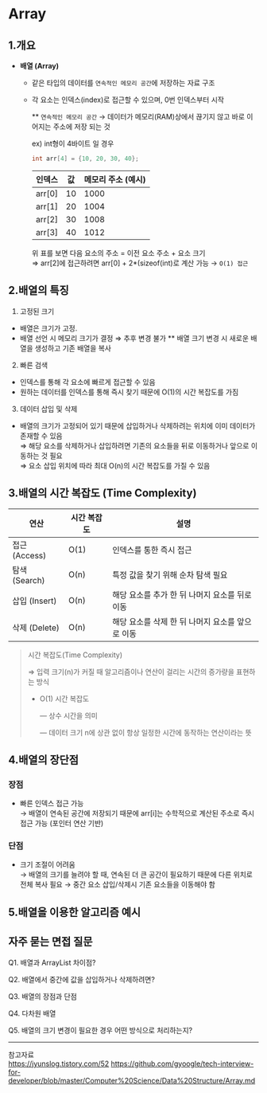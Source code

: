 # Array

## 1.개요

- **배열 (Array)**
  - 같은 타입의 데이터를 `연속적인 메모리 공간`에 저장하는 자료 구조<br  >
  - 각 요소는 인덱스(index)로 접근할 수 있으며, 0번 인덱스부터 시작
    
    ** `연속적인 메모리 공간`
    → 데이터가 메모리(RAM)상에서 끊기지 않고 바로 이어지는 주소에 저장 되는 것
    
    ex) int형이 4바이트 일 경우
    
    ```java
    int arr[4] = {10, 20, 30, 40};
    ```
    
    | 인덱스 | 값 | 메모리 주소 (예시) |
    | --- | --- | --- |
    | arr[0] | 10 | 1000 |
    | arr[1] | 20 | 1004 |
    | arr[2] | 30 | 1008 |
    | arr[3] | 40 | 1012 |
    
    위 표를 보면
    다음 요소의 주소 = 이전 요소 주소 + 요소 크기<br>
    ⇒ arr[2]에 접근하려면 arr[0] + 2*(sizeof(int)로 계산 가능 → `O(1) 접근`
    

## 2.배열의 특징

1. 고정된 크기
- 배열은 크기가 고정.
- 배열 선언 시 메모리 크기가 결정 ⇒ 추후 변경 불가
** 배열 크기 변경 시 새로운 배열을 생성하고 기존 배열을 복사
2. 빠른 검색
- 인덱스를 통해 각 요소에 빠르게 접근할 수 있음
- 원하는 데이터를 인덱스를 통해 즉시 찾기 때문에 O(1)의 시간 복잡도를 가짐 
3. 데이터 삽입 및 삭제
- 배열의 크기가 고정되어 있기 때문에 삽입하거나 삭제하려는 위치에 이미 데이터가 존재할 수 있음<br>
⇒ 해당 요소를 삭제하거나 삽입하려면 기존의 요소들을 뒤로 이동하거나 앞으로 이동하는 것 필요<br>
⇒ 요소 삽입 위치에 따라 최대 O(n)의 시간 복잡도를 가질 수 있음

## 3.배열의 시간 복잡도 (Time Complexity)

| 연산 | 시간 복잡도 | 설명 |
| --- | --- | --- |
| 접근 (Access) | O(1) | 인덱스를 통한 즉시 접근 |
| 탐색 (Search) | O(n) | 특정 값을 찾기 위해 순차 탐색 필요 |
| 삽입 (Insert) | O(n) | 해당 요소를 추가 한 뒤 나머지 요소를 뒤로 이동 |
| 삭제 (Delete) | O(n) | 해당 요소를 삭제 한 뒤 나머지 요소를 앞으로 이동 |

> 시간 복잡도(Time Complexity)
> 
> ⇒ 입력 크기(n)가 커질 때 알고리즘이나 연산이 걸리는 시간의 증가량을 표현하는 방식
> - O(1) 시간 복잡도
>   
>     — 상수 시간을 의미
>
>     — 데이터 크기 n에 상관 없이 항상 일정한 시간에 동작하는 연산이라는 뜻
>     

## 4.배열의 장단점

### 장점

- 빠른 인덱스 접근 가능<br>
→ 배열이 연속된 공간에 저장되기 때문에 arr[i]는 수학적으로 계산된 주소로 즉시 접근 가능 (포인터 연산 기반)

### 단점

- 크기 조절이 어려움<br>
    → 배열의 크기를 늘려야 할 때, 연속된 더 큰 공간이 필요하기 때문에 다른 위치로 전체 복사 필요
    → 중간 요소 삽입/삭제시 기존 요소들을 이동해야 함
    

## 5.배열을 이용한 알고리즘 예시

## 자주 묻는 면접 질문

Q1. 배열과 ArrayList 차이점?

Q2. 배열에서 중간에 값을 삽입하거나 삭제하려면?

Q3. 배열의 장점과 단점

Q4. 다차원 배열

Q5. 배열의 크기 변경이 필요한 경우 어떤 방식으로 처리하는지?

---

참고자료<br>
https://jyunslog.tistory.com/52
https://github.com/gyoogle/tech-interview-for-developer/blob/master/Computer%20Science/Data%20Structure/Array.md
